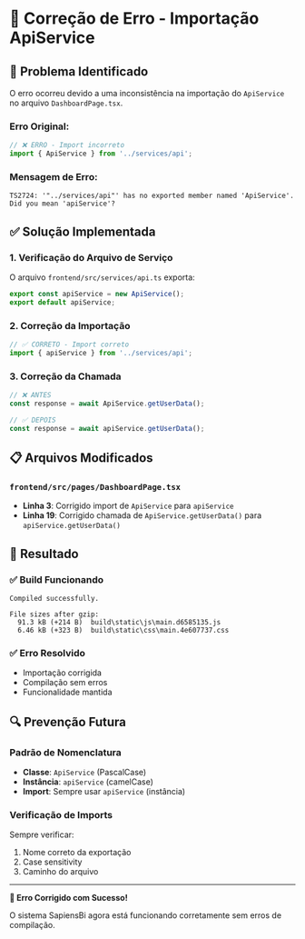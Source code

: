 # 🔧 Correção de Erro - Importação ApiService

## 🚨 **Problema Identificado**

O erro ocorreu devido a uma inconsistência na importação do `ApiService` no arquivo `DashboardPage.tsx`.

### **Erro Original:**
```typescript
// ❌ ERRO - Import incorreto
import { ApiService } from '../services/api';
```

### **Mensagem de Erro:**
```
TS2724: '"../services/api"' has no exported member named 'ApiService'. 
Did you mean 'apiService'?
```

## ✅ **Solução Implementada**

### **1. Verificação do Arquivo de Serviço**
O arquivo `frontend/src/services/api.ts` exporta:
```typescript
export const apiService = new ApiService();
export default apiService;
```

### **2. Correção da Importação**
```typescript
// ✅ CORRETO - Import correto
import { apiService } from '../services/api';
```

### **3. Correção da Chamada**
```typescript
// ❌ ANTES
const response = await ApiService.getUserData();

// ✅ DEPOIS  
const response = await apiService.getUserData();
```

## 📋 **Arquivos Modificados**

### **`frontend/src/pages/DashboardPage.tsx`**
- **Linha 3**: Corrigido import de `ApiService` para `apiService`
- **Linha 19**: Corrigido chamada de `ApiService.getUserData()` para `apiService.getUserData()`

## 🎯 **Resultado**

### **✅ Build Funcionando**
```
Compiled successfully.

File sizes after gzip:
  91.3 kB (+214 B)  build\static\js\main.d6585135.js
  6.46 kB (+323 B)  build\static\css\main.4e607737.css
```

### **✅ Erro Resolvido**
- Importação corrigida
- Compilação sem erros
- Funcionalidade mantida

## 🔍 **Prevenção Futura**

### **Padrão de Nomenclatura**
- **Classe**: `ApiService` (PascalCase)
- **Instância**: `apiService` (camelCase)
- **Import**: Sempre usar `apiService` (instância)

### **Verificação de Imports**
Sempre verificar:
1. Nome correto da exportação
2. Case sensitivity
3. Caminho do arquivo

---

**🎉 Erro Corrigido com Sucesso!**

O sistema SapiensBi agora está funcionando corretamente sem erros de compilação. 